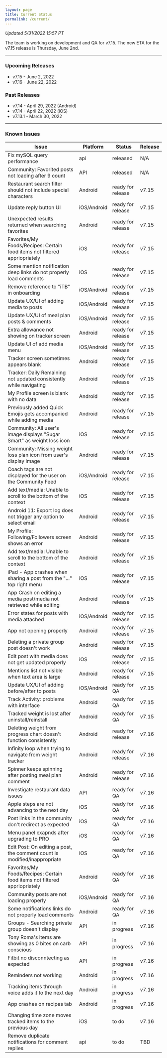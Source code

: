 ```yaml
---
layout: page
title: Current Status
permalink: /current/
---
```


_Updated 5/31/2022 15:57 PT_

The team is working on development and QA for v7.15. The new ETA for the v7.15 release is Thursday, June 2nd.

***

### Upcoming Releases
- v7.15   - June 2, 2022
- v7.16   - June 22, 2022
 
### Past Releases
- v7.14   - April 29, 2022 (Android)
- v7.14   - April 22, 2022 (iOS)
- v7.13.1 - March 30, 2022

***

### Known Issues

|Issue                          |Platform   | Status    | Release           |
| ---                           | ---       | ---       | ---               |
|Fix mySQL query performance|api|released| N/A|
|Community: Favorited posts not loading after 9 count|API|released| N/A|
|Restaurant search filter should not include special characters|Android|ready for release| v7.15|
|Update reply button UI|iOS/Android|ready for release| v7.15|
|Unexpected results returned when searching favorites|Android|ready for release| v7.15|
|Favorites/My Foods/Recipes: Certain food items not filtered appriopriately|iOS|ready for release| v7.15|
|Some mention notification deep links do not properly load comments|iOS|ready for release| v7.15|
|Remove reference to "iTB" in onboarding|iOS/Android|ready for release| v7.15|
|Update UX/UI of adding media to posts|iOS/Android|ready for release| v7.15|
|Update UX/UI of meal plan posts & comments|iOS/Android|ready for release| v7.15|
|Extra allowance not showing on tracker screen|Android|ready for release| v7.15|
|Update UI of add media menu|iOS/Android|ready for release| v7.15|
|Tracker screen sometimes appears blank|Android|ready for release| v7.15|
|Tracker: Daily Remaining not updated consistently while navigating|Android|ready for release| v7.15|
|My Profile screen is blank with no data|Android|ready for release| v7.15|
|Previously added Quick Emojis gets accompanied while adding media|Android|ready for release| v7.15|
|Community: All user's image displays "Sugar Smart" as weight loss icon|iOS|ready for release| v7.15|
|Community: Missing weight loss plan icon from user's display image|Android|ready for release| v7.15|
|Coach tags are not displayed for the user on the Community Feed|iOS/Android|ready for release| v7.15|
|Add text/media: Unable to scroll to the bottom of the context|iOS|ready for release| v7.15|
|Android 11: Export log does not trigger any option to select email|Android|ready for release| v7.15|
|My Profile: Following/Followers screen shows an error|Android|ready for release| v7.15|
|Add text/media: Unable to scroll to the bottom of the context|Android|ready for release| v7.15|
|iPad - App crashes when sharing a post from the "..." top right menu|iOS|ready for release| v7.15|
|App Crash on editing a media post/media not retrieved while editing|Android|ready for release| v7.15|
|Error states for posts with media attached|iOS/Android|ready for release| v7.15|
|App not opening properly |Android|ready for release| v7.15|
|Deleting a private group post doesn't work|Android|ready for release| v7.15|
|Edit post with media does not get updated properly|iOS|ready for release| v7.15||
|Mentions list not visible when text area is large|Android|ready for release| v7.15|
|Update UX/UI of adding before/after to posts|iOS/Android|ready for QA| v7.15|
|Track Activity: problems with interface|Android|ready for QA| v7.15
|Tracked weight is lost after uninstall/reinstall |Android|ready for QA| v7.15|
|Deleting weight from progress chart doesn't function consistently|Android|ready for release| v7.16|
|Infinity loop when trying to navigate from weight tracker|Android|ready for release| v7.16|
|Spinner keeps spinning after posting meal plan comment|Android|ready for release| v7.16|
|Investigate restaurant data issues|API|ready for QA| v7.16|
|Apple steps are not advancing to the next day|iOS|ready for QA| v7.16|
|Post links in the community don't redirect as expected|iOS|ready for QA| v7.16|
|Menu panel exapnds after upgrading to PRO|iOS|ready for QA| v7.16|
|Edit Post: On editing a post, the comment count is modified/inappropriate|iOS|ready for QA| v7.16|
|Favorites/My Foods/Recipes: Certain food items not filtered appriopriately|Android|ready for QA| v7.16|
|Community posts are not loading properly|iOS/Android|ready for QA| v7.16|
|Some notifications links do not properly load comments|Android|ready for QA| v7.16|
|Groups - Searching private group doesn't display|API|in progress| v7.16|
|Tony Roma's items are showing as 0 bites on carb conscious|API|in progress| v7.16|
|Fitbit no disconntecting as expected|API|in progress| v7.16|
|Reminders not working|Android|in progress| v7.16|
|Tracking items through voice adds it to the next day|Android|in progress| v7.16|
|App crashes on recipes tab|Android|in progress| v7.16|
|Changing time zone moves tracked items to the previous day|iOS|to do| v7.16|
|Remove duplicate notifications for comment replies|api|to do| TBD|
